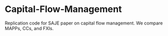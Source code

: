 # Capital-Flow-Management
Replication code for SAJE paper on capital flow management. We compare MAPPs, CCs, and FXIs.
